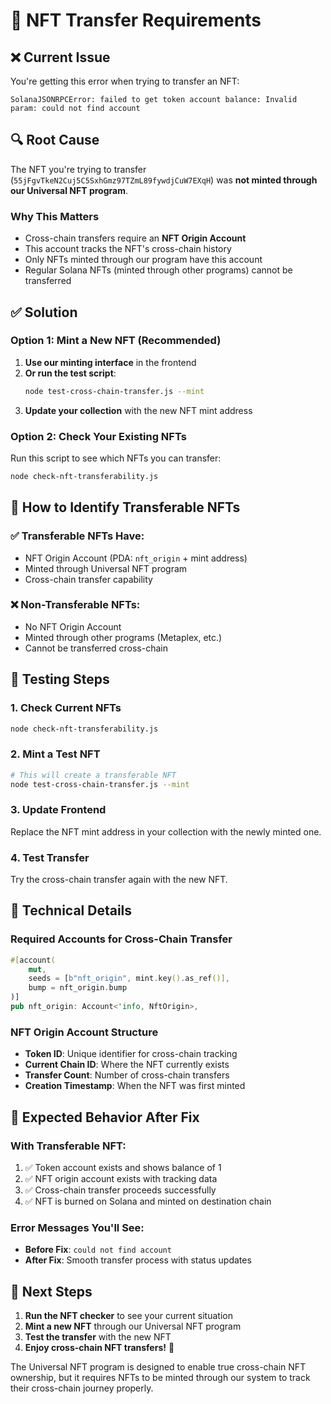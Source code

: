 # 🎨 NFT Transfer Requirements

## ❌ Current Issue

You're getting this error when trying to transfer an NFT:
```
SolanaJSONRPCError: failed to get token account balance: Invalid param: could not find account
```

## 🔍 Root Cause

The NFT you're trying to transfer (`55jFgvTkeN2Cuj5C5SxhGmz97TZmL89fywdjCuW7EXqH`) was **not minted through our Universal NFT program**.

### **Why This Matters**
- Cross-chain transfers require an **NFT Origin Account**
- This account tracks the NFT's cross-chain history
- Only NFTs minted through our program have this account
- Regular Solana NFTs (minted through other programs) cannot be transferred

## ✅ Solution

### **Option 1: Mint a New NFT (Recommended)**
1. **Use our minting interface** in the frontend
2. **Or run the test script**:
   ```bash
   node test-cross-chain-transfer.js --mint
   ```
3. **Update your collection** with the new NFT mint address

### **Option 2: Check Your Existing NFTs**
Run this script to see which NFTs you can transfer:
```bash
node check-nft-transferability.js
```

## 🎯 How to Identify Transferable NFTs

### **✅ Transferable NFTs Have:**
- NFT Origin Account (PDA: `nft_origin` + mint address)
- Minted through Universal NFT program
- Cross-chain transfer capability

### **❌ Non-Transferable NFTs:**
- No NFT Origin Account
- Minted through other programs (Metaplex, etc.)
- Cannot be transferred cross-chain

## 🧪 Testing Steps

### **1. Check Current NFTs**
```bash
node check-nft-transferability.js
```

### **2. Mint a Test NFT**
```bash
# This will create a transferable NFT
node test-cross-chain-transfer.js --mint
```

### **3. Update Frontend**
Replace the NFT mint address in your collection with the newly minted one.

### **4. Test Transfer**
Try the cross-chain transfer again with the new NFT.

## 🔧 Technical Details

### **Required Accounts for Cross-Chain Transfer**
```rust
#[account(
    mut,
    seeds = [b"nft_origin", mint.key().as_ref()],
    bump = nft_origin.bump
)]
pub nft_origin: Account<'info, NftOrigin>,
```

### **NFT Origin Account Structure**
- **Token ID**: Unique identifier for cross-chain tracking
- **Current Chain ID**: Where the NFT currently exists
- **Transfer Count**: Number of cross-chain transfers
- **Creation Timestamp**: When the NFT was first minted

## 🎉 Expected Behavior After Fix

### **With Transferable NFT:**
1. ✅ Token account exists and shows balance of 1
2. ✅ NFT origin account exists with tracking data
3. ✅ Cross-chain transfer proceeds successfully
4. ✅ NFT is burned on Solana and minted on destination chain

### **Error Messages You'll See:**
- **Before Fix**: `could not find account`
- **After Fix**: Smooth transfer process with status updates

## 🚀 Next Steps

1. **Run the NFT checker** to see your current situation
2. **Mint a new NFT** through our Universal NFT program
3. **Test the transfer** with the new NFT
4. **Enjoy cross-chain NFT transfers!** 🌟

The Universal NFT program is designed to enable true cross-chain NFT ownership, but it requires NFTs to be minted through our system to track their cross-chain journey properly.